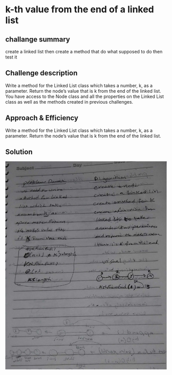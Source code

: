 # k-th value from the end of a linked list
## challange summary 
create a linked list then create a method that do what supposed  to do then test it

## Challenge description
Write a method for the Linked List class which takes a number, k, as a parameter. Return the node’s value that is k from the end of the linked list. You have access to the Node class and all the properties on the Linked List class as well as the methods created in previous challenges.

## Approach & Efficiency
Write a method for the Linked List class which takes a number, k, as a parameter. Return the node’s value that is k from the end of the linked list.
## Solution

![UML](https://github.com/Goorob-401-advanced-javascript/data-structures-and-algorithms/blob/ll-kth-from-end/20200204_140847.jpg)


